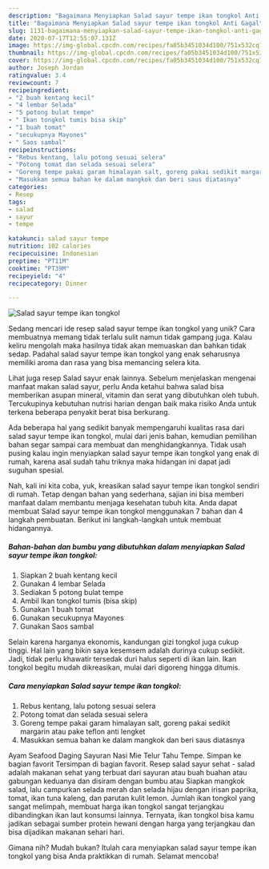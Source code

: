 ```yaml
---
description: "Bagaimana Menyiapkan Salad sayur tempe ikan tongkol Anti Gagal"
title: "Bagaimana Menyiapkan Salad sayur tempe ikan tongkol Anti Gagal"
slug: 1131-bagaimana-menyiapkan-salad-sayur-tempe-ikan-tongkol-anti-gagal
date: 2020-07-17T12:55:07.131Z
image: https://img-global.cpcdn.com/recipes/fa05b3451034d100/751x532cq70/salad-sayur-tempe-ikan-tongkol-foto-resep-utama.jpg
thumbnail: https://img-global.cpcdn.com/recipes/fa05b3451034d100/751x532cq70/salad-sayur-tempe-ikan-tongkol-foto-resep-utama.jpg
cover: https://img-global.cpcdn.com/recipes/fa05b3451034d100/751x532cq70/salad-sayur-tempe-ikan-tongkol-foto-resep-utama.jpg
author: Joseph Jordan
ratingvalue: 3.4
reviewcount: 7
recipeingredient:
- "2 buah kentang kecil"
- "4 lembar Selada"
- "5 potong bulat tempe"
- " Ikan tongkol tumis bisa skip"
- "1 buah tomat"
- "secukupnya Mayones"
- " Saos sambal"
recipeinstructions:
- "Rebus kentang, lalu potong sesuai selera"
- "Potong tomat dan selada sesuai selera"
- "Goreng tempe pakai garam himalayan salt, goreng pakai sedikit margarin atau pake teflon anti lengket"
- "Masukkan semua bahan ke dalam mangkok dan beri saus diatasnya"
categories:
- Resep
tags:
- salad
- sayur
- tempe

katakunci: salad sayur tempe 
nutrition: 102 calories
recipecuisine: Indonesian
preptime: "PT11M"
cooktime: "PT39M"
recipeyield: "4"
recipecategory: Dinner

---
```



![Salad sayur tempe ikan tongkol](https://img-global.cpcdn.com/recipes/fa05b3451034d100/751x532cq70/salad-sayur-tempe-ikan-tongkol-foto-resep-utama.jpg)

Sedang mencari ide resep salad sayur tempe ikan tongkol yang unik? Cara membuatnya memang tidak terlalu sulit namun tidak gampang juga. Kalau keliru mengolah maka hasilnya tidak akan memuaskan dan bahkan tidak sedap. Padahal salad sayur tempe ikan tongkol yang enak seharusnya memiliki aroma dan rasa yang bisa memancing selera kita.

Lihat juga resep Salad sayur enak lainnya. Sebelum menjelaskan mengenai manfaat makan salad sayur, perlu Anda ketahui bahwa salad bisa memberikan asupan mineral, vitamin dan serat yang dibutuhkan oleh tubuh. Tercukupinya kebutuhan nutrisi harian dengan baik maka risiko Anda untuk terkena beberapa penyakit berat bisa berkurang.

Ada beberapa hal yang sedikit banyak mempengaruhi kualitas rasa dari salad sayur tempe ikan tongkol, mulai dari jenis bahan, kemudian pemilihan bahan segar sampai cara membuat dan menghidangkannya. Tidak usah pusing kalau ingin menyiapkan salad sayur tempe ikan tongkol yang enak di rumah, karena asal sudah tahu triknya maka hidangan ini dapat jadi suguhan spesial.


Nah, kali ini kita coba, yuk, kreasikan salad sayur tempe ikan tongkol sendiri di rumah. Tetap dengan bahan yang sederhana, sajian ini bisa memberi manfaat dalam membantu menjaga kesehatan tubuh kita. Anda dapat membuat Salad sayur tempe ikan tongkol menggunakan 7 bahan dan 4 langkah pembuatan. Berikut ini langkah-langkah untuk membuat hidangannya.

<!--inarticleads1-->

##### Bahan-bahan dan bumbu yang dibutuhkan dalam menyiapkan Salad sayur tempe ikan tongkol:

1. Siapkan 2 buah kentang kecil
1. Gunakan 4 lembar Selada
1. Sediakan 5 potong bulat tempe
1. Ambil  Ikan tongkol tumis (bisa skip)
1. Gunakan 1 buah tomat
1. Gunakan secukupnya Mayones
1. Gunakan  Saos sambal


Selain karena harganya ekonomis, kandungan gizi tongkol juga cukup tinggi. Hal lain yang bikin saya kesemsem adalah durinya cukup sedikit. Jadi, tidak perlu khawatir tersedak duri halus seperti di ikan lain. Ikan tongkol begitu mudah dikreasikan, mulai dari digoreng hingga ditumis. 

<!--inarticleads2-->

##### Cara menyiapkan Salad sayur tempe ikan tongkol:

1. Rebus kentang, lalu potong sesuai selera
1. Potong tomat dan selada sesuai selera
1. Goreng tempe pakai garam himalayan salt, goreng pakai sedikit margarin atau pake teflon anti lengket
1. Masukkan semua bahan ke dalam mangkok dan beri saus diatasnya


Ayam Seafood Daging Sayuran Nasi Mie Telur Tahu Tempe. Simpan ke bagian favorit Tersimpan di bagian favorit. Resep salad sayur sehat - salad adalah makanan sehat yang terbuat dari sayuran atau buah buahan atau gabungan keduanya dan disiram dengan bumbu atau Siapkan mangkok salad, lalu campurkan selada merah dan selada hijau dengan irisan paprika, tomat, ikan tuna kaleng, dan parutan kulit lemon. Jumlah ikan tongkol yang sangat melimpah, membuat harga ikan tongkol sangat terjangkau dibandingkan ikan laut konsumsi lainnya. Ternyata, ikan tongkol bisa kamu jadikan sebagai sumber protein hewani dengan harga yang terjangkau dan bisa dijadikan makanan sehari hari. 

Gimana nih? Mudah bukan? Itulah cara menyiapkan salad sayur tempe ikan tongkol yang bisa Anda praktikkan di rumah. Selamat mencoba!
